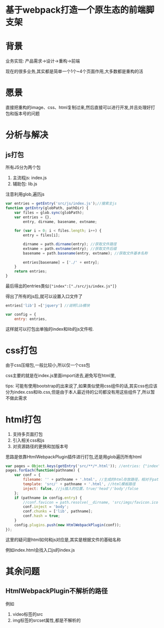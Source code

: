# 基于webpack打造一个原生态的前端脚支架

# 背景

业务实现: 产品需求->设计->重构->前端

现在的很多业务,其实都是简单一个1个~4个页面作用,大多数都是重构的活

# 愿景

直接把重构的image、css、html复制过来,然后直接可以进行开发,并且处理好打包和版本号的问题

# 分析与解决

## js打包

所有JS分为两个包

1. 主流程js: index.js
2. 辅助包: lib.js

注意利用glob,遍历js

```javascript
var entries = getEntry('src/js/index.js');//搜索主js
function getEntry(globPath, pathDir) {
	var files = glob.sync(globPath);
	var entries = {},
		entry, dirname, basename, extname;
 
	for (var i = 0; i < files.length; i++) {
		entry = files[i];

		dirname = path.dirname(entry); //获取文件路径
		extname = path.extname(entry); //获取文件后缀
		basename = path.basename(entry, extname); //获取文件基本名称
		
		entries[basename] = ['./' + entry];
	}
	return entries;
}


```

最后得出的entries类似`{"index":["./src/js/index.js"]}`

得出了所有的js后,就可以设置入口文件了

```javascript
entries['lib'] =['jquery'] //说明lib模块

var config = {
	entry: entries,
```

这样就可以打包出单独的index和lib的js文件啦.

# css打包

由于css压缩包,一般比较小,所以仅一个css包

css主要的就是在index.js里面import进去,避免写在html里,




tips: 可能有使用bootstrap的出来说了,如果类似使用css组件的话,其实css也应该分为index.css和lib.css,但是由于本人最近待的公司都没有用这些组件了,所以暂不做此需求


# html打包

1. 支持多页面打包
2. 引入相关css和js
3. 对资源路径的更换和加版本号

思路是依靠HtmlWebpackPlugin插件进行打包,还是用glob遍历所有html

```javascript
var pages = Object.keys(getEntry('src/**/*.html')); //entries: {"index":["./src/index.html"]}
pages.forEach(function(pathname) {
    var conf = {
        filename: '' + pathname + '.html', //生成的html存放路径，相对于path
        template: 'src/' + pathname + '.html', //html模板路径
        inject: false, //js插入的位置，true/'head'/'body'/false
    };
    if (pathname in config.entry) {
        //conf.favicon = path.resolve(__dirname, 'src/imgs/favicon.ico');
        conf.inject = 'body';
        conf.chunks = ['lib', pathname];
        conf.hash = true;
    }
    config.plugins.push(new HtmlWebpackPlugin(conf));
});
```

这里的疑问是html如何和js对应是,其实是根据文件的基础名称

例如index.html会找入口js的index.js

# 其余问题

## HtmlWebpackPlugin不解析的路径

例如

1. video标签的src
2. img标签的srcset属性,都是不解析的






